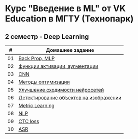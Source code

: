 # Курс "Введение в ML" от VK Education в МГТУ (Технопарк) 
## 2 семестр - Deep Learning


| # | Домашнее задание  |
| --- | ------------- |
| 01 | [Back Prop, MLP](homeworks/hw1)  |
| 02 | [Функции активации, аугментации](homeworks/hw2)  |
| 03 | [CNN](homeworks/hw3)  |
| 04 | [Методы оптимизации](homeworks/hw4)  |
| 05 | [Улучшение сходимости нейросетей](homeworks/hw5)  |
| 06 | [Детектирование объектов на изображении](homeworks/hw6)  |
| 07 | [Metric Learning](homeworks/hw7)  |
| 08 | [NLP](homeworks/hw8)  ||
| 09 | [CTC loss](homeworks/hw9)  |
| 10 | [ASR](homeworks/hw10)  |
